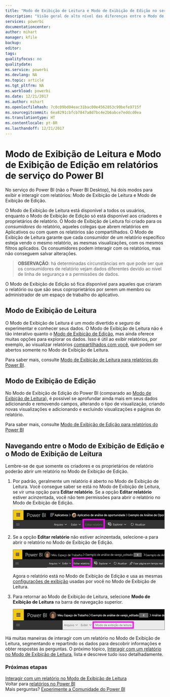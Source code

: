 ```yaml
---
title: "Modo de Exibição de Leitura e Modo de Exibição de Edição no serviço do Power BI"
description: "Visão geral de alto nível das diferenças entre o Modo de Exibição de Leitura e o Modo de Exibição de Edição de relatórios de serviço do Power BI"
services: powerbi
documentationcenter: 
author: mihart
manager: kfile
backup: 
editor: 
tags: 
qualityfocus: no
qualitydate: 
ms.service: powerbi
ms.devlang: NA
ms.topic: article
ms.tgt_pltfrm: NA
ms.workload: powerbi
ms.date: 12/21/2017
ms.author: mihart
ms.openlocfilehash: 7c0c09bd04eac31bac00e4562853c99befe9715f
ms.sourcegitcommit: 6ea8291cbfcb7847a8d7bc4e2b6abce7eddcd0ea
ms.translationtype: HT
ms.contentlocale: pt-BR
ms.lasthandoff: 12/21/2017
---
```

# <a name="reading-view-and-editing-view-in-power-bi-service-reports"></a>Modo de Exibição de Leitura e Modo de Exibição de Edição em relatórios de serviço do Power BI
No serviço do Power BI (não o Power BI Desktop), há dois modos para exibir e interagir com relatórios: Modo de Exibição de Leitura e Modo de Exibição de Edição.  

O Modo de Exibição de Leitura está disponível a todos os usuários, enquanto o Modo de Exibição de Edição só está disponível aos criadores e proprietários de relatório. O Modo de Exibição de Leitura foi criado para os *consumidores* do relatório, aqueles colegas que abrem relatórios em Aplicativos ou com quem os relatórios são compartilhados. O Modo de Exibição de Leitura garante que cada consumidor de um relatório específico esteja vendo o mesmo relatório, as mesmas visualizações, com os mesmos filtros aplicados.  Os consumidores podem interagir com os relatórios, mas não conseguem salvar alterações.

>**OBSERVAÇÃO**: há determinadas circunstâncias em que pode ser que os consumidores de relatório vejam dados diferentes devido ao nível de linha de segurança e a permissões de dados. 

O Modo de Exibição de Edição só fica disponível para aqueles que criaram o relatório ou que são seus coproprietários por serem um membro ou administrador de um espaço de trabalho do aplicativo.

## <a name="reading-view"></a>Modo de Exibição de Leitura

O Modo de Exibição de Leitura é um modo divertido e seguro de experimentar e conhecer seus dados. O Modo de Exibição de Leitura não é tão interativo quanto o [Modo de Exibição de Edição](service-interact-with-a-report-in-editing-view.md), mas ainda oferece muitas opções para explorar os dados. Isso é útil ao exibir relatórios, por exemplo, ao visualizar relatórios [compartilhados com você](service-share-dashboards.md), que podem ser abertos somente no Modo de Exibição de Leitura.

Para saber mais, consulte [Modo de Exibição de Leitura para relatórios do Power BI](service-interact-with-a-report-in-reading-view.md).

## <a name="editing-view"></a>Modo de Exibição de Edição
No Modo de Exibição de Edição do Power BI (comparado ao [Modo de Exibição de Leitura](service-interact-with-a-report-in-reading-view.md)), é possível se aprofundar ainda mais em seus dados adicionando e removendo campos, alterando o tipo de visualização, criando novas visualizações e adicionando e excluindo visualizações e páginas do relatório.

Para saber mais, consulte [Modo de Exibição de Edição para relatórios do Power BI](service-interact-with-a-report-in-editing-view.md)

## <a name="navigating-between-editing-view-and-reading-view"></a>Navegando entre o Modo de Exibição de Edição e o Modo de Exibição de Leitura
Lembre-se de que somente os criadores e os proprietários de relatório poderão abrir um relatório no Modo de Exibição de Edição.

1. Por padrão, geralmente um relatório é aberto no Modo de Exibição de Leitura. Você consegue saber se está no Modo de Exibição de Leitura, se vir uma opção para **Editar relatório**. Se a opção **Editar relatório** estiver acinzentada, você não tem permissões para abrir o relatório no Modo de Exibição de Edição.

   ![](media/service-reading-view-and-editing-view/power-bi-edit-report-grey.png)

2. Se a opção **Editar relatório** não estiver acinzentada, selecione-a para abrir o relatório no Modo de Exibição de Edição. 
   
   ![](media/service-reading-view-and-editing-view/power-bi-edit-report.png)
   
   Agora o relatório está no Modo de Exibição de Edição e usa as mesmas [configurações de exibição](power-bi-report-display-settings.md) usadas por você no Modo de Exibição de Leitura.

2. Para retornar ao Modo de Exibição de Leitura, selecione **Modo de Exibição de Leitura** na barra de navegação superior.
   
    ![](media/service-reading-view-and-editing-view/power-bi-reading-view.png)

Há muitas maneiras de interagir com um relatório no Modo de Exibição de Leitura, segmentando e repartindo os dados para descobrir informações e obter respostas às perguntas.  O próximo tópico, [Interagir com um relatório no Modo de Exibição de Leitura](service-interact-with-a-report-in-editing-view.md), lista e descreve tudo isso detalhadamente.

### <a name="next-steps"></a>Próximas etapas
[Interagir com um relatório no Modo de Exibição de Leitura](service-interact-with-a-report-in-editing-view.md)    
Voltar para [relatórios no Power BI](service-reports.md)    
Mais perguntas? [Experimente a Comunidade do Power BI](http://community.powerbi.com/) 

